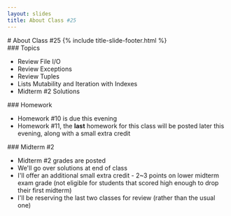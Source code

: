 ```yaml
---
layout: slides
title: About Class #25 
---
```


<section markdown="block" class="title-slide">
# About Class #25
{% include title-slide-footer.html %}
</section>

<section markdown="block">
### Topics

* Review File I/O
* Review Exceptions
* Review Tuples
* Lists Mutability and Iteration with Indexes
* Midterm #2 Solutions
</section>

<section markdown="block">
### Homework

* Homework #10 is due this evening
* Homework #11, the __last__ homework for this class will be posted later this evening, along with a small extra credit
</section>


<section markdown="block">
### Midterm #2

* Midterm #2 grades are posted
* We'll go over solutions at end of class
* I'll offer an additional small extra credit - 2~3 points on lower midterm exam grade (not eligible for students that scored high enough to drop their first midterm)
* I'll be reserving the last two classes for review (rather than the usual one)
</section>
